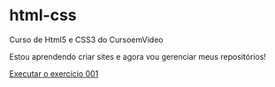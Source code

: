 # html-css
Curso de Html5 e CSS3 do CursoemVideo

Estou aprendendo criar sites e agora vou gerenciar meus repositórios!

<a href="https://Adaianeferreira.github.io/html-css/exercicios/ex001/index.html">Executar o exercício 001</a>